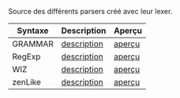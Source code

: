 ﻿Source des différents parsers créé avec leur lexer.

Syntaxe | Description | Aperçu
------------ | ------------- | -------------
GRAMMAR | [description](http://raphpell.github.io/JS.Compilation/src/grammar/syntax.htm) | [aperçu](http://raphpell.github.io/JS.Compilation/src/grammar/preview.htm)
RegExp | [description](http://raphpell.github.io/JS.Compilation/src/regexp/syntax.htm) | [aperçu](http://raphpell.github.io/JS.Compilation/src/regexp/preview.htm)
WIZ | [description](http://raphpell.github.io/JS.Compilation/src/wiz/syntax.htm) | [aperçu](http://raphpell.github.io/JS.Compilation/src/wiz/preview.htm)
zenLike | [description](http://raphpell.github.io/JS.Compilation/src/zenLike/syntax.htm) | [aperçu](http://raphpell.github.io/JS.Compilation/src/zenLike/preview.htm)
